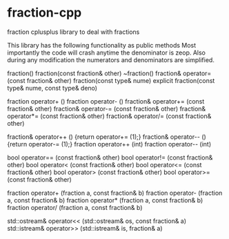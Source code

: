 # fraction-cpp
fraction cplusplus library to deal with fractions


This library has the following functionality as public methods
Most importantly the code will crash anytime the denominator is zeop.
Also during any modification the numerators and denominators are simplified.

fraction()
fraction(const fraction& other)
~fraction()
fraction& operator= (const fraction& other)
fraction(const type& nume)
explicit fraction(const type& nume, const type& deno)

fraction operator+ ()
fraction operator- ()
fraction& operator+= (const fraction& other)
fraction& operator-= (const fraction& other)
fraction& operator*= (const fraction& other)
fraction& operator/= (const fraction& other)

fraction& operator++ () {return operator+= (1);}
fraction& operator-- () {return operator-= (1);}
fraction operator++ (int)
fraction operator-- (int)

bool operator== (const fraction& other)
bool operator!= (const fraction& other)
bool operator< (const fraction& other)
bool operator<= (const fraction& other)
bool operator> (const fraction& other)
bool operator>= (const fraction& other)

fraction operator+ (fraction a, const fraction& b)
fraction operator- (fraction a, const fraction& b)
fraction operator* (fraction a, const fraction& b)
fraction operator/ (fraction a, const fraction& b)

std::ostream& operator<< (std::ostream& os, const fraction& a)
std::istream& operator>> (std::istream& is, fraction& a)
